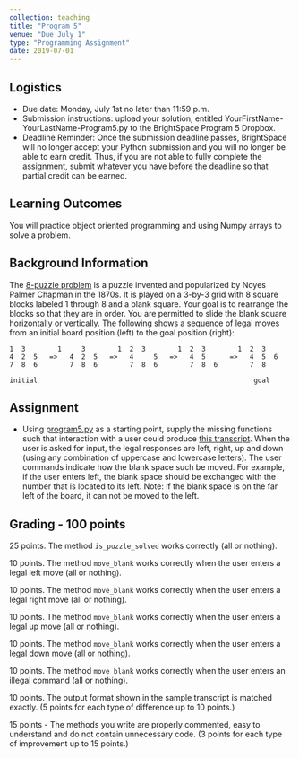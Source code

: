 ```yaml
---
collection: teaching
title: "Program 5"
venue: "Due July 1"
type: "Programming Assignment"
date: 2019-07-01
---
```


## Logistics
* Due date: Monday, July 1st no later than 11:59 p.m.
* Submission instructions: upload your solution, entitled YourFirstName-YourLastName-Program5.py to the BrightSpace Program 5 Dropbox.
* Deadline Reminder: Once the submission deadline passes, BrightSpace will no longer accept your
Python submission and you will no longer be able to earn credit.
Thus, if you are not able to fully complete the assignment, submit whatever you have before
the deadline so that partial credit can be earned.

## Learning Outcomes
You will practice object oriented programming and using Numpy arrays to solve a problem.

## Background Information
The [8-puzzle problem](https://en.wikipedia.org/wiki/15_puzzle) is a puzzle invented and popularized
by Noyes Palmer Chapman in the 1870s. It is played on a 3-by-3 grid with 8 square blocks labeled
1 through 8 and a blank square. Your goal is to rearrange the blocks so that they are in order.
You are permitted to slide the blank square horizontally or vertically. The following shows
a sequence of legal moves from an initial board position (left) to the goal position (right):
```
1  3        1     3        1  2  3        1  2  3        1  2  3
4  2  5   =>   4  2  5   =>   4     5   =>   4  5      =>   4  5  6
7  8  6        7  8  6        7  8  6        7  8  6        7  8

initial                                                      goal

```
## Assignment
* Using [program5.py](https://lgw2.github.io/teaching/csci127-summer-2019/assignments/program5.py)
as a starting point, supply the missing functions such that interaction with a user could produce
[this transcript](https://lgw2.github.io/teaching/csci127-summer-2019/assignments/program5_transcript.txt).
When the user is asked for input, the legal responses are left, right, up and down (using any combination of uppercase and lowercase letters).
The user commands indicate how the blank space such be moved. For example, if the user enters left, the blank space should be exchanged with the number that is located to its left. Note: if the blank space is on the far left of the board, it can not be moved to the left.

## Grading - 100 points
25 points. The method `is_puzzle_solved` works correctly (all or nothing).

10 points. The method `move_blank` works correctly when the user enters a legal left move (all or nothing).

10 points. The method `move_blank` works correctly when the user enters a legal right move (all or nothing).

10 points. The method `move_blank` works correctly when the user enters a legal up move (all or nothing).

10 points. The method `move_blank` works correctly when the user enters a legal down move (all or nothing).

10 points. The method `move_blank` works correctly when the user enters an illegal command (all or nothing).

10 points. The output format shown in the sample transcript is matched exactly. (5 points for each type of difference up to 10 points.)

15 points - The methods you write are properly commented, easy to understand and do not contain unnecessary code. (3 points for each type of improvement up to 15 points.)
